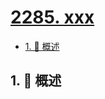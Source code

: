 # [2285. xxx](https://github.com/Tdahuyou/TNotes.leetcode/tree/main/notes/2285.%20xxx)

<!-- region:toc -->

- [1. 📝 概述](#1--概述)

<!-- endregion:toc -->

## 1. 📝 概述
